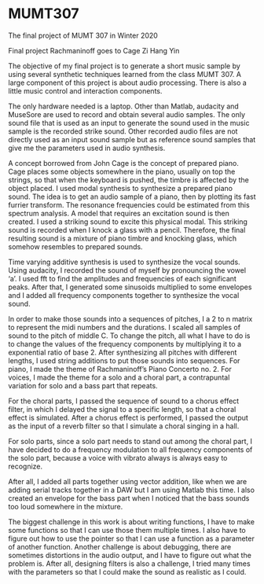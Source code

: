 # MUMT307
The final project of MUMT 307 in Winter 2020

Final project
Rachmaninoff goes to Cage
Zi Hang Yin

The objective of my final project is to generate a short music sample by using several synthetic techniques learned from the class MUMT 307. A large component of this project is about audio processing. There is also a little music control and interaction components. 

The only hardware needed is a laptop. Other than Matlab, audacity and MuseSore are used to record and obtain several audio samples. The only sound file that is used as an input to generate the sound used in the music sample is the recorded strike sound. Other recorded audio files are not directly used as an input sound sample but as reference sound samples that give me the parameters used in audio synthesis. 

A concept borrowed from John Cage is the concept of prepared piano. Cage places some objects somewhere in the piano, usually on top the strings, so that when the keyboard is pushed, the timbre is affected by the object placed. I used modal synthesis to synthesize a prepared piano sound. The idea is to get an audio sample of a piano, then by plotting its fast furrier transform. The resonance frequencies could be estimated from this spectrum analysis. A model that requires an excitation sound is then created. I used a striking sound to excite this physical modal. This striking sound is recorded when I knock a glass with a pencil. Therefore, the final resulting sound is a mixture of piano timbre and knocking glass, which somehow resembles to prepared sounds.

Time varying additive synthesis is used to synthesize the vocal sounds. Using audacity, I recorded the sound of myself by pronouncing the vowel ‘a’. I used fft to find the amplitudes and frequencies of each significant peaks. After that, I generated some sinusoids multiplied to some envelopes and I added all frequency components together to synthesize the vocal sound. 

In order to make those sounds into a sequences of pitches, I a 2 to n matrix to represent the midi numbers and the durations. I scaled all samples of sound to the pitch of middle C. To change the pitch, all what I have to do is to change the values of the frequency components by multiplying it to a exponential ratio of base 2. After synthesizing all pitches with different lengths, I used string additions to put those sounds into sequences. For piano, I made the theme of Rachmaninoff’s Piano Concerto no. 2. For voices, I made the theme for a solo and a choral part, a contrapuntal variation for solo and a bass part that repeats. 

For the choral parts, I passed the sequence of sound to a chorus effect filter, in which I delayed the signal to a specific length, so that a choral effect is simulated. After a chorus effect is performed, I passed the output as the input of a reverb filter so that I simulate a choral singing in a hall.

For solo parts, since a solo part needs to stand out among the choral part, I have decided to do a frequency modulation to all frequency components of the solo part, because a voice with vibrato always is always easy to recognize. 

After all, I added all parts together using vector addition, like when we are adding serial tracks together in a DAW but I am using Matlab this time. I also created an envelope for the bass part when I noticed that the bass sounds too loud somewhere in the mixture. 

The biggest challenge in this work is about writing functions, I have to make some functions so that I can use those them multiple times. I also have to figure out how to use the pointer so that I can use a function as a parameter of another function. Another challenge is about debugging, there are sometimes distortions in the audio output, and I have to figure out what the problem is. After all, designing filters is also a challenge, I tried many times with the parameters so that I could make the sound as realistic as I could.


